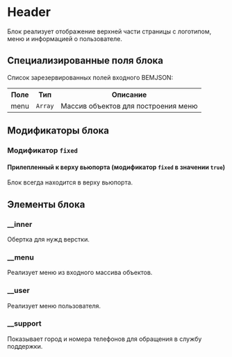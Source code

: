 # Header

Блок реализует отображение верхней части страницы с логотипом, меню и информацией о пользователе.

## Специализированные поля блока

Список зарезервированных полей входного BEMJSON:

<table>
    <tr>
        <th>Поле</th>
        <th>Тип</th>
        <th>Описание</th>
    </tr>
    <tr>
        <td>menu</td>
        <td>
            <code>Array</code>
        </td>
        <td>Массив объектов для построения меню</td>
    </tr>
</table>

## Модификаторы блока

### Модификатор `fixed`

#### Прилепленный к верху вьюпорта (модификатор `fixed` в значении `true`)

Блок всегда находится в верху вьюпорта.

## Элементы блока

### __inner

Обертка для нужд верстки.

### __menu

Реализует меню из входного массива объектов.

### __user

Реализует меню пользователя.

### __support

Показывает город и номера телефонов для обращения в службу поддержки.

